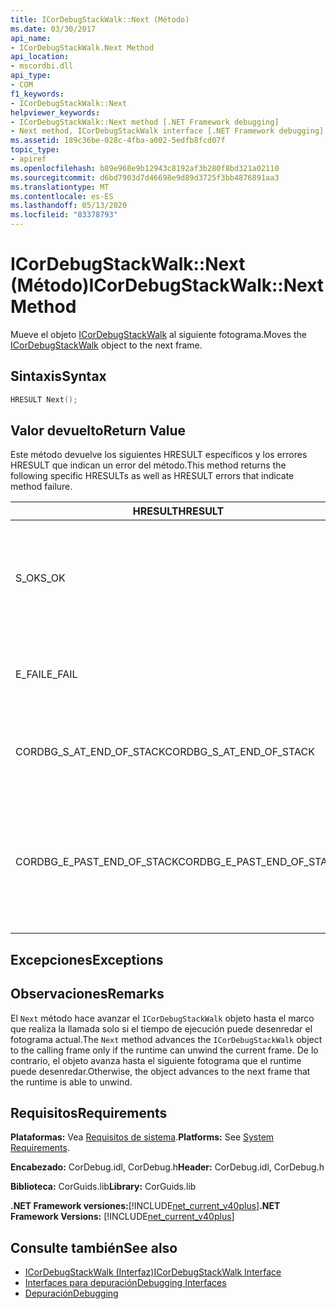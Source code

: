 ```yaml
---
title: ICorDebugStackWalk::Next (Método)
ms.date: 03/30/2017
api_name:
- ICorDebugStackWalk.Next Method
api_location:
- mscordbi.dll
api_type:
- COM
f1_keywords:
- ICorDebugStackWalk::Next
helpviewer_keywords:
- ICorDebugStackWalk::Next method [.NET Framework debugging]
- Next method, ICorDebugStackWalk interface [.NET Framework debugging]
ms.assetid: 189c36be-028c-4fba-a002-5edfb8fcd07f
topic_type:
- apiref
ms.openlocfilehash: b89e968e9b12943c8192af3b280f8bd321a02110
ms.sourcegitcommit: d6bd7903d7d46698e9d89d3725f3bb4876891aa3
ms.translationtype: MT
ms.contentlocale: es-ES
ms.lasthandoff: 05/13/2020
ms.locfileid: "83378793"
---
```

# <a name="icordebugstackwalknext-method"></a><span data-ttu-id="143ea-102">ICorDebugStackWalk::Next (Método)</span><span class="sxs-lookup"><span data-stu-id="143ea-102">ICorDebugStackWalk::Next Method</span></span>
<span data-ttu-id="143ea-103">Mueve el objeto [ICorDebugStackWalk](icordebugstackwalk-interface.md) al siguiente fotograma.</span><span class="sxs-lookup"><span data-stu-id="143ea-103">Moves the [ICorDebugStackWalk](icordebugstackwalk-interface.md) object to the next frame.</span></span>  
  
## <a name="syntax"></a><span data-ttu-id="143ea-104">Sintaxis</span><span class="sxs-lookup"><span data-stu-id="143ea-104">Syntax</span></span>  
  
```cpp  
HRESULT Next();  
```  
  
## <a name="return-value"></a><span data-ttu-id="143ea-105">Valor devuelto</span><span class="sxs-lookup"><span data-stu-id="143ea-105">Return Value</span></span>  
 <span data-ttu-id="143ea-106">Este método devuelve los siguientes HRESULT específicos y los errores HRESULT que indican un error del método.</span><span class="sxs-lookup"><span data-stu-id="143ea-106">This method returns the following specific HRESULTs as well as HRESULT errors that indicate method failure.</span></span>  
  
|<span data-ttu-id="143ea-107">HRESULT</span><span class="sxs-lookup"><span data-stu-id="143ea-107">HRESULT</span></span>|<span data-ttu-id="143ea-108">Descripción</span><span class="sxs-lookup"><span data-stu-id="143ea-108">Description</span></span>|  
|-------------|-----------------|  
|<span data-ttu-id="143ea-109">S_OK</span><span class="sxs-lookup"><span data-stu-id="143ea-109">S_OK</span></span>|<span data-ttu-id="143ea-110">El tiempo de ejecución se desenrollará correctamente en el siguiente fotograma (vea la sección comentarios).</span><span class="sxs-lookup"><span data-stu-id="143ea-110">The runtime successfully unwound to the next frame (see Remarks).</span></span>|  
|<span data-ttu-id="143ea-111">E_FAIL</span><span class="sxs-lookup"><span data-stu-id="143ea-111">E_FAIL</span></span>|<span data-ttu-id="143ea-112">El `ICorDebugStackWalk` objeto no pudo ser avanzado.</span><span class="sxs-lookup"><span data-stu-id="143ea-112">The `ICorDebugStackWalk` object could not be advanced.</span></span>|  
|<span data-ttu-id="143ea-113">CORDBG_S_AT_END_OF_STACK</span><span class="sxs-lookup"><span data-stu-id="143ea-113">CORDBG_S_AT_END_OF_STACK</span></span>|<span data-ttu-id="143ea-114">Se alcanzó el final de la pila como resultado de este desenredado.</span><span class="sxs-lookup"><span data-stu-id="143ea-114">The end of the stack was reached as a result of this unwind.</span></span>|  
|<span data-ttu-id="143ea-115">CORDBG_E_PAST_END_OF_STACK</span><span class="sxs-lookup"><span data-stu-id="143ea-115">CORDBG_E_PAST_END_OF_STACK</span></span>|<span data-ttu-id="143ea-116">El puntero de marco ya está al final de la pila; por lo tanto, no se puede tener acceso a ningún fotograma adicional.</span><span class="sxs-lookup"><span data-stu-id="143ea-116">The frame pointer is already at the end of the stack; therefore, no additional frames can be accessed.</span></span>|  
  
## <a name="exceptions"></a><span data-ttu-id="143ea-117">Excepciones</span><span class="sxs-lookup"><span data-stu-id="143ea-117">Exceptions</span></span>  
  
## <a name="remarks"></a><span data-ttu-id="143ea-118">Observaciones</span><span class="sxs-lookup"><span data-stu-id="143ea-118">Remarks</span></span>  
 <span data-ttu-id="143ea-119">El `Next` método hace avanzar el `ICorDebugStackWalk` objeto hasta el marco que realiza la llamada solo si el tiempo de ejecución puede desenredar el fotograma actual.</span><span class="sxs-lookup"><span data-stu-id="143ea-119">The `Next` method advances the `ICorDebugStackWalk` object to the calling frame only if the runtime can unwind the current frame.</span></span> <span data-ttu-id="143ea-120">De lo contrario, el objeto avanza hasta el siguiente fotograma que el runtime puede desenredar.</span><span class="sxs-lookup"><span data-stu-id="143ea-120">Otherwise, the object advances to the next frame that the runtime is able to unwind.</span></span>  
  
## <a name="requirements"></a><span data-ttu-id="143ea-121">Requisitos</span><span class="sxs-lookup"><span data-stu-id="143ea-121">Requirements</span></span>  
 <span data-ttu-id="143ea-122">**Plataformas:** Vea [Requisitos de sistema](../../get-started/system-requirements.md).</span><span class="sxs-lookup"><span data-stu-id="143ea-122">**Platforms:** See [System Requirements](../../get-started/system-requirements.md).</span></span>  
  
 <span data-ttu-id="143ea-123">**Encabezado:** CorDebug.idl, CorDebug.h</span><span class="sxs-lookup"><span data-stu-id="143ea-123">**Header:** CorDebug.idl, CorDebug.h</span></span>  
  
 <span data-ttu-id="143ea-124">**Biblioteca:** CorGuids.lib</span><span class="sxs-lookup"><span data-stu-id="143ea-124">**Library:** CorGuids.lib</span></span>  
  
 <span data-ttu-id="143ea-125">**.NET Framework versiones:**[!INCLUDE[net_current_v40plus](../../../../includes/net-current-v40plus-md.md)]</span><span class="sxs-lookup"><span data-stu-id="143ea-125">**.NET Framework Versions:** [!INCLUDE[net_current_v40plus](../../../../includes/net-current-v40plus-md.md)]</span></span>  
  
## <a name="see-also"></a><span data-ttu-id="143ea-126">Consulte también</span><span class="sxs-lookup"><span data-stu-id="143ea-126">See also</span></span>

- [<span data-ttu-id="143ea-127">ICorDebugStackWalk (Interfaz)</span><span class="sxs-lookup"><span data-stu-id="143ea-127">ICorDebugStackWalk Interface</span></span>](icordebugstackwalk-interface.md)
- [<span data-ttu-id="143ea-128">Interfaces para depuración</span><span class="sxs-lookup"><span data-stu-id="143ea-128">Debugging Interfaces</span></span>](debugging-interfaces.md)
- [<span data-ttu-id="143ea-129">Depuración</span><span class="sxs-lookup"><span data-stu-id="143ea-129">Debugging</span></span>](index.md)
